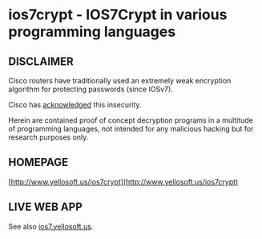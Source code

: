 # ios7crypt - IOS7Crypt in various programming languages

## DISCLAIMER

Cisco routers have traditionally used an extremely weak encryption algorithm for protecting passwords (since IOSv7).

Cisco has [acknowledged](http://www.cisco.com/en/US/tech/tk59/technologies_tech_note09186a00809d38a7.shtml) this insecurity.

Herein are contained proof of concept decryption programs in a multitude of programming languages, not intended for any malicious hacking but for research purposes only.

## HOMEPAGE

[http://www.yellosoft.us/ios7crypt](http://www.yellosoft.us/ios7crypt)

## LIVE WEB APP

See also [ios7.yellosoft.us](http://ios7.yellosoft.us/).
